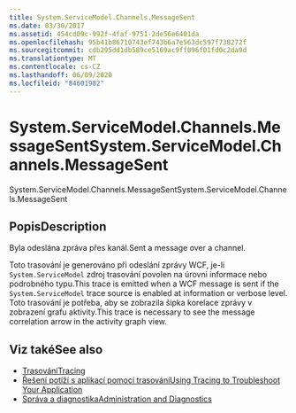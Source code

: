 ```yaml
---
title: System.ServiceModel.Channels.MessageSent
ms.date: 03/30/2017
ms.assetid: 454cd09c-992f-4faf-9751-2de56e6401da
ms.openlocfilehash: 95b41b86710743ef743b6a7e563dc597f738272f
ms.sourcegitcommit: cdb295dd1db589ce5169ac9ff096f01fd0c2da9d
ms.translationtype: MT
ms.contentlocale: cs-CZ
ms.lasthandoff: 06/09/2020
ms.locfileid: "84601982"
---
```

# <a name="systemservicemodelchannelsmessagesent"></a><span data-ttu-id="a4b42-102">System.ServiceModel.Channels.MessageSent</span><span class="sxs-lookup"><span data-stu-id="a4b42-102">System.ServiceModel.Channels.MessageSent</span></span>
<span data-ttu-id="a4b42-103">System.ServiceModel.Channels.MessageSent</span><span class="sxs-lookup"><span data-stu-id="a4b42-103">System.ServiceModel.Channels.MessageSent</span></span>  
  
## <a name="description"></a><span data-ttu-id="a4b42-104">Popis</span><span class="sxs-lookup"><span data-stu-id="a4b42-104">Description</span></span>  
 <span data-ttu-id="a4b42-105">Byla odeslána zpráva přes kanál.</span><span class="sxs-lookup"><span data-stu-id="a4b42-105">Sent a message over a channel.</span></span>  
  
 <span data-ttu-id="a4b42-106">Toto trasování je generováno při odeslání zprávy WCF, je-li `System.ServiceModel` zdroj trasování povolen na úrovni informace nebo podrobného typu.</span><span class="sxs-lookup"><span data-stu-id="a4b42-106">This trace is emitted when a WCF message is sent if the `System.ServiceModel` trace source is enabled at information or verbose level.</span></span> <span data-ttu-id="a4b42-107">Toto trasování je potřeba, aby se zobrazila šipka korelace zprávy v zobrazení grafu aktivity.</span><span class="sxs-lookup"><span data-stu-id="a4b42-107">This trace is necessary to see the message correlation arrow in the activity graph view.</span></span>  
  
## <a name="see-also"></a><span data-ttu-id="a4b42-108">Viz také</span><span class="sxs-lookup"><span data-stu-id="a4b42-108">See also</span></span>

- [<span data-ttu-id="a4b42-109">Trasování</span><span class="sxs-lookup"><span data-stu-id="a4b42-109">Tracing</span></span>](index.md)
- [<span data-ttu-id="a4b42-110">Řešení potíží s aplikací pomocí trasování</span><span class="sxs-lookup"><span data-stu-id="a4b42-110">Using Tracing to Troubleshoot Your Application</span></span>](using-tracing-to-troubleshoot-your-application.md)
- [<span data-ttu-id="a4b42-111">Správa a diagnostika</span><span class="sxs-lookup"><span data-stu-id="a4b42-111">Administration and Diagnostics</span></span>](../index.md)
